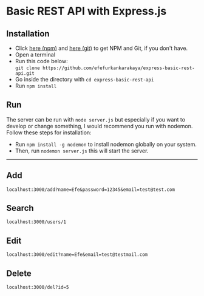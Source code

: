 # Basic REST API with Express.js 

## Installation

* Click <a href="https://nodejs.org/en/">here (npm)</a> and <a href="https://git-scm.com/">here (git)</a> to get NPM and Git, if you don't have.
* Open a terminal 
* Run this code below: <br />
```git clone https://github.com/efefurkankarakaya/express-basic-rest-api.git```
* Go inside the directory with ```cd express-basic-rest-api```
* Run ```npm install```

## Run

The server can be run with ```node server.js``` but especially if you want to develop or change something, I would recommend you run with nodemon. <br /> 
Follow these steps for installation:
* Run ```npm install -g nodemon``` to install nodemon globally on your system. 
* Then, run ```nodemon server.js``` this will start the server.

<hr>

## Add 
```localhost:3000/add?name=Efe&password=12345&email=test@test.com```

## Search
```localhost:3000/users/1```

## Edit
```localhost:3000/edit?name=Efe&email=test@testmail.com```

## Delete
```localhost:3000/del?id=5```
